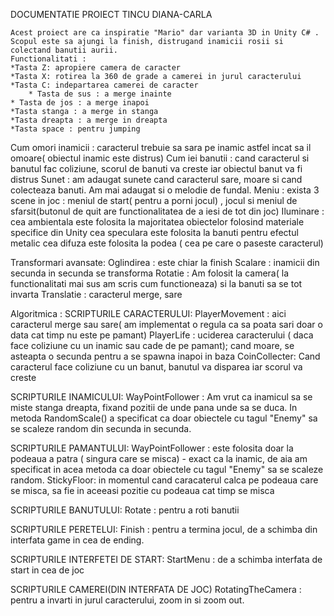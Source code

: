 DOCUMENTATIE PROIECT
TINCU DIANA-CARLA

	Acest proiect are ca inspiratie "Mario" dar varianta 3D in Unity C# . Scopul este sa ajungi la finish, distrugand inamicii rosii si colectand banutii aurii.
	Functionalitati : 
	*Tasta Z: apropiere camera de caracter
	*Tasta X: rotirea la 360 de grade a camerei in jurul caracterului
  	*Tasta C: indepartarea camerei de caracter
    	* Tasta de sus : a merge inainte
	* Tasta de jos : a merge inapoi
  	*Tasta stanga : a merge in stanga
	*Tasta dreapta : a merge in dreapta
   	*Tasta space : pentru jumping
Cum omori inamicii : caracterul trebuie sa sara pe inamic astfel incat sa il omoare( obiectul inamic este distrus)
Cum iei banutii : cand caracterul si banutul fac coliziune, scorul de banuti va creste iar obiectul banut va fi distrus
Sunet : am adaugat sunete cand caracterul sare, moare si cand colecteaza banuti. Am mai adaugat si o melodie de fundal.
Meniu : exista 3 scene in joc : meniul de start( pentru a porni jocul) , jocul si meniul de sfarsit(butonul de quit are functionalitatea de a iesi de tot din joc)
Iluminare : cea ambientala este folosita la majoritatea obiectelor folosind materiale specifice din Unity
		cea speculara este folosita la banuti pentru efectul metalic
		cea difuza este folosita la podea ( cea pe care o paseste caracterul)

Transformari avansate:
	Oglindirea : este chiar la finish
	Scalare : inamicii din secunda in secunda se transforma
	Rotatie : Am folosit la camera( la functionalitati mai sus am scris cum functioneaza) si la banuti sa se tot invarta
	Translatie : caracterul merge, sare

Algoritmica :
SCRIPTURILE CARACTERULUI:
	PlayerMovement : aici caracterul merge sau sare( am implementat o regula ca sa poata sari doar o data cat timp nu este pe pamant)
	PlayerLife : uciderea caracterului ( daca face coliziune cu un inamic sau cade de pe pamant); cand moare, se asteapta o secunda pentru a se spawna inapoi in baza
	CoinCollecter: Cand caracterul face coliziune cu un banut, banutul va disparea iar scorul va creste

SCRIPTURILE INAMICULUI: 
	WayPointFollower : Am vrut ca inamicul sa se miste stanga dreapta, fixand pozitii de unde pana unde sa se duca. In metoda RandomScale() a specificat ca doar obiectele cu tagul "Enemy" sa se scaleze random din secunda in secunda.

SCRIPTURILE PAMANTULUI:
	WayPointFollower : este folosita doar la podeaua a patra ( singura care se misca) - exact ca la inamic, de aia am specificat in acea metoda ca doar obiectele cu tagul "Enemy" sa se scaleze random.
	StickyFloor: in momentul cand caracaterul calca pe podeaua care se misca, sa fie in aceeasi pozitie cu podeaua cat timp se misca

SCRIPTURILE BANUTULUI:
	Rotate : pentru a roti banutii

SCRIPTURILE PERETELUI:
	Finish : pentru a termina jocul, de a schimba din interfata game in cea de ending.

SCRIPTURILE INTERFETEI DE START:
	StartMenu : de a schimba interfata de start in cea de joc

SCRIPTURILE CAMEREI(DIN INTERFATA DE JOC)
	RotatingTheCamera : pentru a invarti in jurul caracterului, zoom in si zoom out. 
  		
